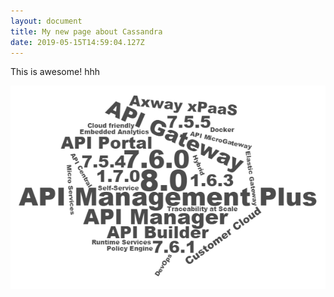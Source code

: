 ```yaml
---
layout: document
title: My new page about Cassandra
date: 2019-05-15T14:59:04.127Z
---
```

This is awesome! hhh

![none](/images/wordcloud.png "awesome")
